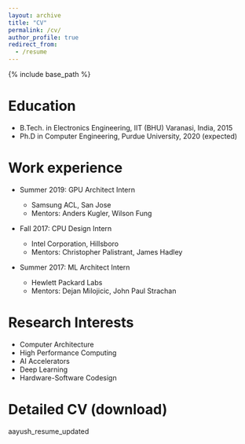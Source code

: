 ```yaml
---
layout: archive
title: "CV"
permalink: /cv/
author_profile: true
redirect_from:
  - /resume
---
```


{% include base_path %}

Education
======
* B.Tech. in Electronics Engineering, IIT (BHU) Varanasi, India, 2015
* Ph.D in Computer Engineering, Purdue University, 2020 (expected)

Work experience
======
* Summer 2019: GPU Architect Intern
  * Samsung ACL, San Jose
  * Mentors: Anders Kugler, Wilson Fung

* Fall 2017: CPU Design Intern
  * Intel Corporation, Hillsboro
  * Mentors: Christopher Palistrant, James Hadley

* Summer 2017: ML Architect Intern
  * Hewlett Packard Labs
  * Mentors: Dejan Milojicic, John Paul Strachan

Research Interests
======
* Computer Architecture
* High Performance Computing
* AI Accelerators
* Deep Learning
* Hardware-Software Codesign

Detailed CV (download)
======
<a style="text-decoration:none" href="http://aayush-ankit.github.io/files/aayush_resume_updated.pdf">aayush_resume_updated</a>